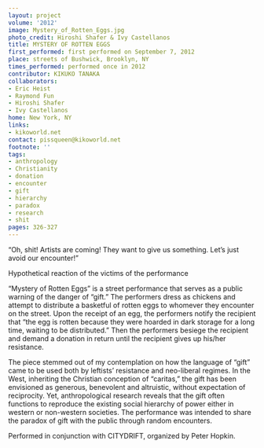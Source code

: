```yaml
---
layout: project
volume: '2012'
image: Mystery_of_Rotten_Eggs.jpg
photo_credit: Hiroshi Shafer & Ivy Castellanos
title: MYSTERY OF ROTTEN EGGS
first_performed: first performed on September 7, 2012
place: streets of Bushwick, Brooklyn, NY
times_performed: performed once in 2012
contributor: KIKUKO TANAKA
collaborators:
- Eric Heist
- Raymond Fun
- Hiroshi Shafer
- Ivy Castellanos
home: New York, NY
links:
- kikoworld.net
contact: pissqueen@kikoworld.net
footnote: ''
tags:
- anthropology
- Christianity
- donation
- encounter
- gift
- hierarchy
- paradox
- research
- shit
pages: 326-327
---
```


“Oh, shit! Artists are coming! They want to give us something. Let’s just avoid our encounter!”

Hypothetical reaction of the victims of the performance

“Mystery of Rotten Eggs” is a street performance that serves as a public warning of the danger of “gift.” The performers dress as chickens and attempt to distribute a basketful of rotten eggs to whomever they encounter on the street. Upon the receipt of an egg, the performers notify the recipient that “the egg is rotten because they were hoarded in dark storage for a long time, waiting to be distributed.” Then the performers besiege the recipient and demand a donation in return until the recipient gives up his/her resistance.

The piece stemmed out of my contemplation on how the language of “gift” came to be used both by leftists’ resistance and neo-liberal regimes. In the West, inheriting the Christian conception of “caritas,” the gift has been envisioned as generous, benevolent and altruistic, without expectation of reciprocity. Yet, anthropological research reveals that the gift often functions to reproduce the existing social hierarchy of power either in western or non-western societies. The performance was intended to share the paradox of gift with the public through random encounters.

Performed in conjunction with CITYDRIFT, organized by Peter Hopkin.
